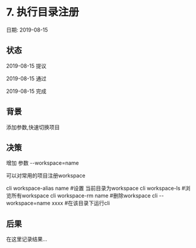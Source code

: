 # 7. 执行目录注册

日期: 2019-08-15

## 状态

2019-08-15 提议

2019-08-15 通过

2019-08-15 完成

## 背景

添加参数,快速切换项目

## 决策

增加 参数 --workspace=name

可以对常用的项目注册workspace

cli workspace-alias name  #设置 当前目录为workspace
cli workspace-ls        #浏览所有workspace
cli workspace-rm name   #删除workspace
cli --workspace=name xxxx #在该目录下运行cli

## 后果

在这里记录结果...
